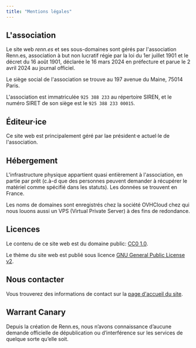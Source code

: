 ```yaml
---
title: "Mentions légales"
---
```


## L'association

Le site web *renn.es* et ses sous-domaines sont gérés par l'association Renn.es, association à but non lucratif régie par la loi du 1er juillet 1901 et le décret du 16 août 1901, déclarée le 16 mars 2024 en préfecture et parue le 2 avril 2024 au journal officiel.

Le siège social de l'association se trouve au 197 avenue du Maine, 75014 Paris.

L'association est immatriculée `925 388 233` au répertoire SIREN, et le numéro SIRET de son siège est le `925 388 233 00015`.

## Éditeur·ice

Ce site web est principalement géré par lae président·e actuel·le de l'association.

## Hébergement

L'infrastructure physique appartient quasi entièrement à l'association, en partie par prêt (c.à-d que des personnes peuvent demander à récupérer le matériel comme spécifié dans les statuts). Les données se trouvent en France.

Les noms de domaines sont enregistrés chez la société OVHCloud chez qui nous louons aussi un VPS (Virtual Private Server) à des fins de redondance. 

## Licences

Le contenu de ce site web est du domaine public: [CC0 1.0](https://creativecommons.org/publicdomain/zero/1.0/).

Le thème du site web est publié sous licence [GNU General Public License v2](https://www.gnu.org/licenses/old-licenses/gpl-2.0.html).

## Nous contacter

Vous trouverez des informations de contact sur la [page d'accueil du site](/).

## Warrant Canary

Depuis la création de Renn.es, nous n’avons connaissance d’aucune demande officielle de dépublication ou d’interférence sur les services de quelque sorte qu’elle soit.
